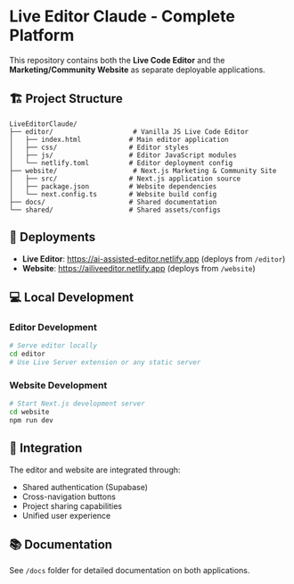 # Live Editor Claude - Complete Platform

This repository contains both the **Live Code Editor** and the **Marketing/Community Website** as separate deployable applications.

## 🏗️ Project Structure

```
LiveEditorClaude/
├── editor/                    # Vanilla JS Live Code Editor
│   ├── index.html            # Main editor application
│   ├── css/                  # Editor styles
│   ├── js/                   # Editor JavaScript modules
│   └── netlify.toml          # Editor deployment config
├── website/                   # Next.js Marketing & Community Site
│   ├── src/                  # Next.js application source
│   ├── package.json          # Website dependencies
│   └── next.config.ts        # Website build config
├── docs/                     # Shared documentation
└── shared/                   # Shared assets/configs
```

## 🚀 Deployments

- **Live Editor**: https://ai-assisted-editor.netlify.app (deploys from `/editor`)
- **Website**: https://ailiveeditor.netlify.app (deploys from `/website`)

## 💻 Local Development

### Editor Development
```bash
# Serve editor locally
cd editor
# Use Live Server extension or any static server
```

### Website Development
```bash
# Start Next.js development server
cd website
npm run dev
```

## 🔗 Integration

The editor and website are integrated through:
- Shared authentication (Supabase)
- Cross-navigation buttons
- Project sharing capabilities
- Unified user experience

## 📚 Documentation

See `/docs` folder for detailed documentation on both applications.
